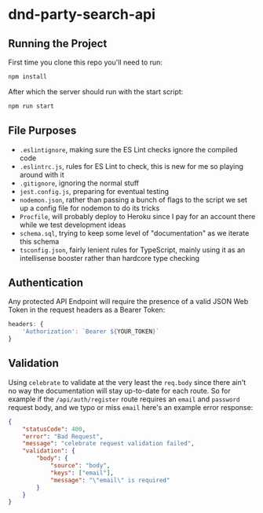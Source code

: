 # dnd-party-search-api

## Running the Project

First time you clone this repo you'll need to run:

```bash
npm install
```

After which the server should run with the start script:

```bash
npm run start
```

## File Purposes

-   `.eslintignore`, making sure the ES Lint checks ignore the compiled code
-   `.eslintrc.js`, rules for ES Lint to check, this is new for me so playing around with it
-   `.gitignore`, ignoring the normal stuff
-   `jest.config.js`, preparing for eventual testing
-   `nodemon.json`, rather than passing a bunch of flags to the script we set up a config file for nodemon to do its tricks
-   `Procfile`, will probably deploy to Heroku since I pay for an account there while we test development ideas
-   `schema.sql`, trying to keep some level of "documentation" as we iterate this schema
-   `tsconfig.json`, fairly lenient rules for TypeScript, mainly using it as an intellisense booster rather than hardcore type checking

## Authentication

Any protected API Endpoint will require the presence of a valid JSON Web Token in the request headers as a Bearer Token:

```js
headers: {
    'Authorization': `Bearer ${YOUR_TOKEN}`
}
```

## Validation

Using `celebrate` to validate at the very least the `req.body` since there ain't no way the documentation will stay up-to-date for each route. So for example if the `/api/auth/register` route requires an `email` and `password` request body, and we typo or miss `email` here's an example error response:

```json
{
	"statusCode": 400,
	"error": "Bad Request",
	"message": "celebrate request validation failed",
	"validation": {
		"body": {
			"source": "body",
			"keys": ["email"],
			"message": "\"email\" is required"
		}
	}
}
```
